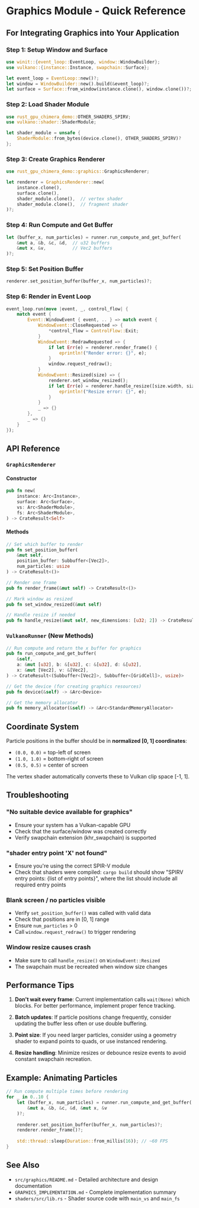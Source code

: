# Graphics Module - Quick Reference

## For Integrating Graphics into Your Application

### Step 1: Setup Window and Surface
```rust
use winit::{event_loop::EventLoop, window::WindowBuilder};
use vulkano::{instance::Instance, swapchain::Surface};

let event_loop = EventLoop::new()?;
let window = WindowBuilder::new().build(&event_loop)?;
let surface = Surface::from_window(instance.clone(), window.clone())?;
```

### Step 2: Load Shader Module
```rust
use rust_gpu_chimera_demo::OTHER_SHADERS_SPIRV;
use vulkano::shader::ShaderModule;

let shader_module = unsafe {
    ShaderModule::from_bytes(device.clone(), OTHER_SHADERS_SPIRV)?
};
```

### Step 3: Create Graphics Renderer
```rust
use rust_gpu_chimera_demo::graphics::GraphicsRenderer;

let renderer = GraphicsRenderer::new(
    instance.clone(),
    surface.clone(),
    shader_module.clone(),  // vertex shader
    shader_module.clone(),  // fragment shader
)?;
```

### Step 4: Run Compute and Get Buffer
```rust
let (buffer_x, num_particles) = runner.run_compute_and_get_buffer(
    &mut a, &b, &c, &d,  // u32 buffers
    &mut x, &v,          // Vec2 buffers
)?;
```

### Step 5: Set Position Buffer
```rust
renderer.set_position_buffer(buffer_x, num_particles)?;
```

### Step 6: Render in Event Loop
```rust
event_loop.run(move |event, _, control_flow| {
    match event {
        Event::WindowEvent { event, .. } => match event {
            WindowEvent::CloseRequested => {
                *control_flow = ControlFlow::Exit;
            }
            WindowEvent::RedrawRequested => {
                if let Err(e) = renderer.render_frame() {
                    eprintln!("Render error: {}", e);
                }
                window.request_redraw();
            }
            WindowEvent::Resized(size) => {
                renderer.set_window_resized();
                if let Err(e) = renderer.handle_resize([size.width, size.height]) {
                    eprintln!("Resize error: {}", e);
                }
            }
            _ => {}
        },
        _ => {}
    }
});
```

## API Reference

### `GraphicsRenderer`

#### Constructor
```rust
pub fn new(
    instance: Arc<Instance>,
    surface: Arc<Surface>,
    vs: Arc<ShaderModule>,
    fs: Arc<ShaderModule>,
) -> CrateResult<Self>
```

#### Methods
```rust
// Set which buffer to render
pub fn set_position_buffer(
    &mut self, 
    position_buffer: Subbuffer<[Vec2]>, 
    num_particles: usize
) -> CrateResult<()>

// Render one frame
pub fn render_frame(&mut self) -> CrateResult<()>

// Mark window as resized
pub fn set_window_resized(&mut self)

// Handle resize if needed
pub fn handle_resize(&mut self, new_dimensions: [u32; 2]) -> CrateResult<()>
```

### `VulkanoRunner` (New Methods)

```rust
// Run compute and return the x buffer for graphics
pub fn run_compute_and_get_buffer(
    &self,
    a: &mut [u32], b: &[u32], c: &[u32], d: &[u32],
    x: &mut [Vec2], v: &[Vec2],
) -> CrateResult<(Subbuffer<[Vec2]>, Subbuffer<[GridCell]>, usize)>

// Get the device (for creating graphics resources)
pub fn device(&self) -> &Arc<Device>

// Get the memory allocator
pub fn memory_allocator(&self) -> &Arc<StandardMemoryAllocator>
```

## Coordinate System

Particle positions in the buffer should be in **normalized [0, 1] coordinates**:
- `(0.0, 0.0)` = top-left of screen
- `(1.0, 1.0)` = bottom-right of screen  
- `(0.5, 0.5)` = center of screen

The vertex shader automatically converts these to Vulkan clip space [-1, 1].

## Troubleshooting

### "No suitable device available for graphics"
- Ensure your system has a Vulkan-capable GPU
- Check that the surface/window was created correctly
- Verify swapchain extension (khr_swapchain) is supported

### "shader entry point 'X' not found"
- Ensure you're using the correct SPIR-V module
- Check that shaders were compiled: `cargo build` should show "SPIRV entry points: {list of entry points}", where the list should include all required entry points

### Blank screen / no particles visible
- Verify `set_position_buffer()` was called with valid data
- Check that positions are in [0, 1] range
- Ensure `num_particles` > 0
- Call `window.request_redraw()` to trigger rendering

### Window resize causes crash
- Make sure to call `handle_resize()` on `WindowEvent::Resized`
- The swapchain must be recreated when window size changes

## Performance Tips

1. **Don't wait every frame**: Current implementation calls `wait(None)` which blocks. For better performance, implement proper fence tracking.

2. **Batch updates**: If particle positions change frequently, consider updating the buffer less often or use double buffering.

3. **Point size**: If you need larger particles, consider using a geometry shader to expand points to quads, or use instanced rendering.

4. **Resize handling**: Minimize resizes or debounce resize events to avoid constant swapchain recreation.

## Example: Animating Particles

```rust
// Run compute multiple times before rendering
for _ in 0..10 {
    let (buffer_x, num_particles) = runner.run_compute_and_get_buffer(
        &mut a, &b, &c, &d, &mut x, &v
    )?;
    
    renderer.set_position_buffer(buffer_x, num_particles)?;
    renderer.render_frame()?;
    
    std::thread::sleep(Duration::from_millis(16)); // ~60 FPS
}
```

## See Also

- `src/graphics/README.md` - Detailed architecture and design documentation
- `GRAPHICS_IMPLEMENTATION.md` - Complete implementation summary
- `shaders/src/lib.rs` - Shader source code with `main_vs` and `main_fs`
